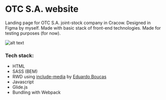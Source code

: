 # OTC S.A. website

Landing page for OTC S.A. joint-stock company in Cracow. Designed in Figma by myself.
Made with basic stack of front-end technologies. Made for testing purposes (for now).

![alt text](https://github.com/nerooc/otc-site/blob/master/otc-site-preview.png)


### Tech stack:

- HTML
- SASS (BEM)
- RWD using [include-media](https://github.com/eduardoboucas/include-media) by [Eduardo Bouças](https://github.com/eduardoboucas)
- Javascript
- Glide.js
- Bundling with Webpack

